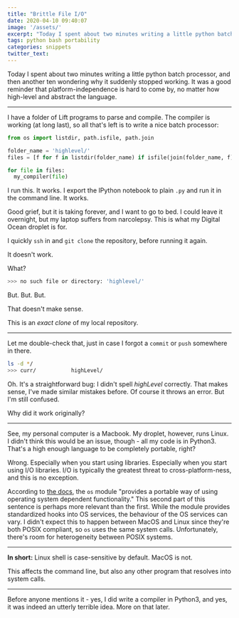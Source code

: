 ```yaml
---
title: "Brittle File I/O"
date: 2020-04-10 09:40:07
image: '/assets/'
excerpt: "Today I spent about two minutes writing a little python batch processor, and then another ten wondering why it suddenly stopped working. It was a good reminder that platform-independence is hard to come by, no matter how high-level and abstract the language."
tags: python bash portability
categories: snippets
twitter_text:
---
```



Today I spent about two minutes writing a little python batch processor, and then another ten wondering why it suddenly stopped working. It was a good reminder that platform-independence is hard to come by, no matter how high-level and abstract the language.

<hr>

I have a folder of Lift programs to parse and compile. The compiler is working (at long last), so all that's left is to write a nice batch processor:

~~~python
from os import listdir, path.isfile, path.join

folder_name = 'highlevel/'
files = [f for f in listdir(folder_name) if isfile(join(folder_name, f))]

for file in files:
  my_compiler(file)
~~~

I run this. It works. I export the IPython notebook to plain `.py` and run it in the command line. It works.

Good grief, but it is taking forever, and I want to go to bed.  I could leave it overnight, but my laptop suffers from narcolepsy. This is what my Digital Ocean droplet is for.

I quickly `ssh` in and `git clone` the repository, before running it again.

It doesn't work.

What?

~~~bash
>>> no such file or directory: 'highlevel/' 
~~~

But. But. But.

That doesn't make sense.

This is an *exact clone* of my local repository. 

<hr>

Let me double-check that, just in case I forgot a `commit` or `push` somewhere in there.

~~~bash
ls -d */
>>> curr/			highLevel/
~~~

Oh. It's a straightforward bug: I didn't spell *highLevel* correctly. That makes sense, I've made similar mistakes before. Of course it throws an error. But I'm still  confused.

Why did it work originally?

<hr>

See, my personal computer is a Macbook. My droplet, however, runs Linux. I didn't think this would be an issue, though - all my code is in Python3. That's a high enough language to be completely portable, right?

Wrong. Especially when you start using libraries. Especially when you start using I/O libraries. I/O is typically the greatest threat to cross-platform-ness, and this is no exception.

According to [the docs](https://docs.python.org/3/library/os.html), the `os` module "provides a portable way of using operating system dependent functionality." This second part of this sentence is perhaps more relevant than the first. While the module provides standardized hooks into OS services, the behaviour of the OS services can vary. I didn't expect this to happen between MacOS and Linux since they're both POSIX compliant, so `os` uses the same system calls. Unfortunately, there's room for heterogeneity between POSIX systems.

<hr>

**In short:** Linux shell is case-sensitive by default. MacOS is not. 

This affects the command line, but also any other program that resolves into system calls.

<hr>

Before anyone mentions it - yes, I did write a compiler in Python3, and yes, it was indeed an utterly terrible idea. More on that later.